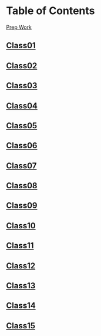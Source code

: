 # Table of Contents

[Prep Work](./PrepWork/PrepWork.md)

## [Class01](/Reading-Notes/301/Class01)

## [Class02](/Reading-Notes/301/Class02)

## [Class03](/Reading-Notes/301/Class03)

## [Class04](/Reading-Notes/301/Class04)

## [Class05](/Reading-Notes/301/Class05)

## [Class06](/Reading-Notes/301/Class06)

## [Class07](/Reading-Notes/301/Class07)

## [Class08](/Reading-Notes/301/Class08)

## [Class09](/Reading-Notes/301/Class09)

## [Class10](/Reading-Notes/301/Class10)

## [Class11](/Reading-Notes/301/Class11)

## [Class12](/Reading-Notes/301/Class12)

## [Class13](/Reading-Notes/301/Class13)

## [Class14](/Reading-Notes/301/Class14)

## [Class15](/Reading-Notes/301/Class15)